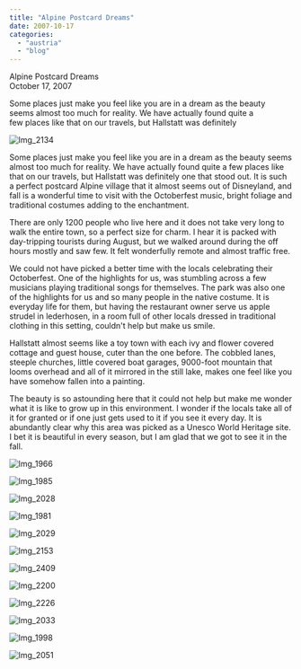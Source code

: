 ```yaml
---
title: "Alpine Postcard Dreams"
date: 2007-10-17
categories: 
  - "austria"
  - "blog"
---
```


Alpine Postcard Dreams  
October 17, 2007

Some places just make you feel like you are in a dream as the beauty  
seems almost too much for reality. We have actually found quite a  
few places like that on our travels, but Hallstatt was definitely

<!--more-->

![Img_2134](https://pub-ac94b3f306b24c0dba4238943c97f2e1.r2.dev/photos/uncategorized/2008/02/24/img_2134.png)

Some places just make you feel like you are in a dream as the beauty seems almost too much for reality. We have actually found quite a few places like that on our travels, but Hallstatt was definitely one that stood out. It is such a perfect postcard Alpine village that it almost seems out of Disneyland, and fall is a wonderful time to visit with the Octoberfest music, bright foliage and traditional costumes adding to the enchantment.

There are only 1200 people who live here and it does not take very long to walk the entire town, so a perfect size for charm. I hear it is packed with day-tripping tourists during August, but we walked around during the off hours mostly and saw few. It felt wonderfully remote and almost traffic free.

We could not have picked a better time with the locals celebrating their Octoberfest. One of the highlights for us, was stumbling across a few musicians playing traditional songs for themselves. The park was also one of the highlights for us and so many people in the native costume. It is everyday life for them, but having the restaurant owner serve us apple strudel in lederhosen, in a room full of other locals dressed in traditional clothing in this setting, couldn't help but make us smile.

Hallstatt almost seems like a toy town with each ivy and flower covered cottage and guest house, cuter than the one before. The cobbled lanes, steeple churches, little covered boat garages, 9000-foot mountain that looms overhead and all of it mirrored in the still lake, makes one feel like you have somehow fallen into a painting.

The beauty is so astounding here that it could not help but make me wonder what it is like to grow up in this environment. I wonder if the locals take all of it for granted or if one just gets used to it if you see it every day. It is abundantly clear why this area was picked as a Unesco World Heritage site. I bet it is beautiful in every season, but I am glad that we got to see it in the fall.

![Img_1966](https://pub-ac94b3f306b24c0dba4238943c97f2e1.r2.dev/photos/uncategorized/2008/02/24/img_1966.png)

![Img_1985](https://pub-ac94b3f306b24c0dba4238943c97f2e1.r2.dev/photos/uncategorized/2008/02/24/img_1985.png)

![Img_2028](https://pub-ac94b3f306b24c0dba4238943c97f2e1.r2.dev/photos/uncategorized/2008/02/24/img_2028.png)

![Img_1981](https://pub-ac94b3f306b24c0dba4238943c97f2e1.r2.dev/photos/uncategorized/2008/02/24/img_1981.png)

![Img_2029](https://pub-ac94b3f306b24c0dba4238943c97f2e1.r2.dev/photos/uncategorized/2008/02/24/img_2029.png)

![Img_2153](https://pub-ac94b3f306b24c0dba4238943c97f2e1.r2.dev/photos/uncategorized/2008/02/24/img_2153.png)

![Img_2409](https://pub-ac94b3f306b24c0dba4238943c97f2e1.r2.dev/photos/uncategorized/2008/02/24/img_2409.png)

![Img_2200](https://pub-ac94b3f306b24c0dba4238943c97f2e1.r2.dev/photos/uncategorized/2008/02/24/img_2200.png)

![Img_2226](https://pub-ac94b3f306b24c0dba4238943c97f2e1.r2.dev/photos/uncategorized/2008/02/24/img_2226.png)

![Img_2033](https://pub-ac94b3f306b24c0dba4238943c97f2e1.r2.dev/photos/uncategorized/2008/02/24/img_2033.png)

![Img_1998](https://pub-ac94b3f306b24c0dba4238943c97f2e1.r2.dev/photos/uncategorized/2008/02/24/img_1998.png)

![Img_2051](https://pub-ac94b3f306b24c0dba4238943c97f2e1.r2.dev/photos/uncategorized/2008/02/24/img_2051.png)
